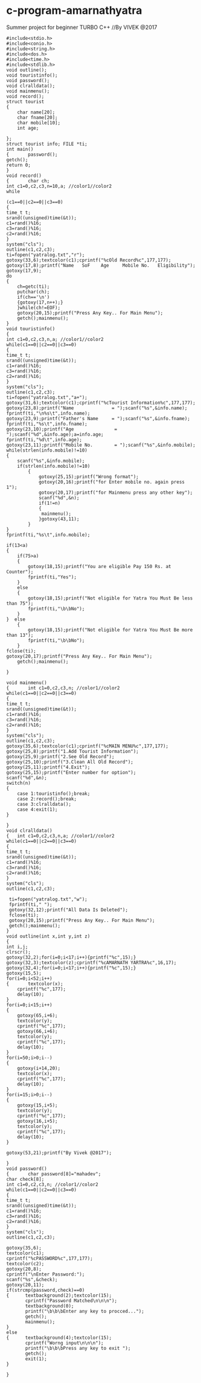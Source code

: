 # c-program-amarnathyatra
Summer project for beginner TURBO C++
//By VIVEK @2017         

	#include<stdio.h>
	#include<conio.h>
	#include<string.h>
	#include<dos.h>
	#include<time.h>
	#include<stdlib.h>
	void outline();
	void touristinfo();
	void password();
	void clralldata();
	void mainmenu();
	void record();
	struct tourist
	{
		char name[20];
		char fname[20];
		char mobile[10];
		int age;

	};
	struct tourist info; FILE *ti;
	int main()
	{    	password();
	getch();
	return 0;
	}
	void record()
	{       char ch;
	int c1=0,c2,c3,n=10,a; //color1//color2
	while

	(c1==0||c2==0||c3==0)
	{
	time_t t;
	srand((unsigned)time(&t));
	c1=rand()%16;
	c3=rand()%16;
	c2=rand()%16;
	}
	system("cls");
	outline(c1,c2,c3);
	ti=fopen("yatralog.txt","r");
	gotoxy(33,6);textcolor(c1);cprintf("%cOld Record%c",177,177);
	gotoxy(17,8);printf("Name   SoF    Age     Mobile No.   Eligibility");
	gotoxy(17,9);
	do
	{
		ch=getc(ti);
		putchar(ch);
		if(ch=='\n')
		{gotoxy(17,n++);}
		}while(ch!=EOF);
		gotoxy(20,15);printf("Press Any Key.. For Main Menu");
		getch();mainmenu();
	}
	void touristinfo()
	{
	int c1=0,c2,c3,n,a; //color1//color2
	while(c1==0||c2==0||c3==0)
	{
	time_t t;
	srand((unsigned)time(&t));
	c1=rand()%16;
	c3=rand()%16;
	c2=rand()%16;
	}
	system("cls");
	outline(c1,c2,c3);
	ti=fopen("yatralog.txt","a+");
	gotoxy(31,6);textcolor(c1);cprintf("%cTourist Information%c",177,177);
	gotoxy(23,8);printf("Name              = ");scanf("%s",&info.name);
	fprintf(ti,"\n%s\t",info.name);
	gotoxy(23,9);printf("Father's Name     = ");scanf("%s",&info.fname);
	fprintf(ti,"%s\t",info.fname);
	gotoxy(23,10);printf("Age               = ");scanf("%d",&info.age);a=info.age;
	fprintf(ti,"%d\t",info.age);
	gotoxy(23,11);printf("Mobile No.        = ");scanf("%s",&info.mobile);
	while(strlen(info.mobile)!=10)
	{
		scanf("%s",&info.mobile);
		if(strlen(info.mobile)!=10)
			{
				gotoxy(25,15);printf("Wrong format");
				gotoxy(20,16);printf("for Enter mobile no. again press 1");
				gotoxy(20,17);printf("for Mainmenu press any other key");
				scanf("%d",&n);
				if(1!=n)
				{
				 mainmenu();
				}gotoxy(43,11);
			}
	}
	fprintf(ti,"%s\t",info.mobile);

	if(13<a)
	{
		if(75>a)
		{
			gotoxy(18,15);printf("You are eligible Pay 150 Rs. at Counter");
			fprintf(ti,"Yes");
		}
		else
		{
			gotoxy(18,15);printf("Not eligible for Yatra You Must Be less than 75");
			fprintf(ti,"\b\bNo");
		}
	}  else
		{
			gotoxy(18,15);printf("Not eligible for Yatra You Must Be more than 13");
			fprintf(ti,"\b\bNo");
		}
	fclose(ti);
	gotoxy(20,17);printf("Press Any Key.. For Main Menu");
		getch();mainmenu();

	}

	void mainmenu()
	{       int c1=0,c2,c3,n; //color1//color2
	while(c1==0||c2==0||c3==0)
	{
	time_t t;
	srand((unsigned)time(&t));
	c1=rand()%16;
	c3=rand()%16;
	c2=rand()%16;
	}
	system("cls");
	outline(c1,c2,c3);
	gotoxy(35,6);textcolor(c1);cprintf("%cMAIN MENU%c",177,177);
	gotoxy(25,8);printf("1.Add Tourist Information");
	gotoxy(25,9);printf("2.See Old Record");
	gotoxy(25,10);printf("3.Clean All Old Record");
	gotoxy(25,11);printf("4.Exit");
	gotoxy(25,15);printf("Enter number for option");
	scanf("%d",&n);
	switch(n)
	{
		case 1:touristinfo();break;
		case 2:record();break;
		case 3:clralldata();
		case 4:exit(1);
	}

	}
	void clralldata()
	{ 	int c1=0,c2,c3,n,a; //color1//color2
	while(c1==0||c2==0||c3==0)
	{
	time_t t;
	srand((unsigned)time(&t));
	c1=rand()%16;
	c3=rand()%16;
	c2=rand()%16;
	}
	system("cls");
	outline(c1,c2,c3);

	 ti=fopen("yatralog.txt","w");
	 fprintf(ti," ");
	 gotoxy(32,12);printf("All Data Is Deleted");
	 fclose(ti);
	 gotoxy(20,15);printf("Press Any Key.. For Main Menu");
	 getch();mainmenu();
	}
	void outline(int x,int y,int z)
	{
	int i,j;
	clrscr();
	gotoxy(32,2);for(i=0;i<17;i++){printf("%c",15);}
	gotoxy(32,3);textcolor(z);cprintf("%cAMARNATH YARTRA%c",16,17);
	gotoxy(32,4);for(i=0;i<17;i++){printf("%c",15);}
	gotoxy(15,5);
	for(i=0;i<52;i++)
	{       textcolor(x);
		cprintf("%c",177);
		delay(10);
	}
	for(i=0;i<15;i++)
	{
		gotoxy(65,i+6);
		textcolor(y);
		cprintf("%c",177);
		gotoxy(66,i+6);
		textcolor(y);
		cprintf("%c",177);
		delay(10);
	}
	for(i=50;i>0;i--)
	{
		gotoxy(i+14,20);
		textcolor(x);
		cprintf("%c",177);
		delay(10);
	}
	for(i=15;i>0;i--)
	{
		gotoxy(15,i+5);
		textcolor(y);
		cprintf("%c",177);
		gotoxy(16,i+5);
		textcolor(y);
		cprintf("%c",177);
		delay(10);
	}

	gotoxy(53,21);printf("By Vivek @2017");

	}
	void password()
	{       char password[8]="mahadev";
	char check[8];
	int c1=0,c2,c3,n; //color1//color2
	while(c1==0||c2==0||c3==0)
	{
	time_t t;
	srand((unsigned)time(&t));
	c1=rand()%16;
	c3=rand()%16;
	c2=rand()%16;
	}
	system("cls");
	outline(c1,c2,c3);

	gotoxy(35,6);
	textcolor(c1);
	cprintf("%cPASSWORD%c",177,177);
	textcolor(c2);
	gotoxy(20,8);
	cprintf("\nEnter Password:");
	scanf("%s",&check);
	gotoxy(20,11);
	if(strcmp(password,check)==0)
	{      textbackground(2);textcolor(15);
	       cprintf("Password Matched\n\n\n");
	       textbackground(0);
	       printf("\b\b\bEnter any key to procced...");
	       getch();
	       mainmenu();
	}
	else
	{      textbackground(4);textcolor(15);
	       cprintf("Worng input\n\n\n");
	       printf("\b\b\bPress any key to exit ");
	       getch();
	       exit(1);
	}

	}
